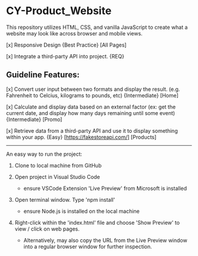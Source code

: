 # CY-Product_Website




This repository utilizes HTML, CSS, and vanilla JavaScript to create what a website may look like across browser and mobile views. 

[x] Responsive Design {Best Practice} [All Pages]

[x] Integrate a third-party API into project. {REQ}






## Guideline Features: 

[x] Convert user input between two formats and display the result. (e.g. Fahrenheit to Celcius, kilograms to pounds, etc) {Intermediate} [Home]

[x] Calculate and display data based on an external factor (ex: get the current date, and display how many days remaining until some event) {Intermediate} [Promo]

[x] Retrieve data from a third-party API and use it to display something within your app. {Easy} [https://fakestoreapi.com/] [Products]


----------------------------------------------------------------------------------------

An easy way to run the project:

1. Clone to local machine from GitHub

2. Open project in Visual Studio Code
    - ensure VSCode Extension 'Live Preview' from Microsoft is installed

3. Open terminal window. Type 'npm install'
    - ensure Node.js is installed on the local machine

4. Right-click within the 'index.html' file and choose 'Show Preview' to view / click on web pages. 
    - Alternatively, may also copy the URL from the Live Preview window into a regular browser window for further inspection. 